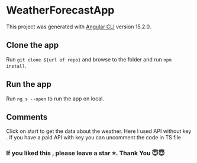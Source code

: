 # WeatherForecastApp

This project was generated with [Angular CLI](https://github.com/angular/angular-cli) version 15.2.0.

## Clone the app

Run `git clone ${url of repo}` and browse to the folder and run `npm install`. 

## Run the app

Run `ng s --open` to run the app on local.

## Comments
Click on start to get the data about the weather. Here I used API without key .
If you have a paid API with key you can uncomment the code in TS file

### If you liked this , please leave a star ⭐. Thank You 😇😇

